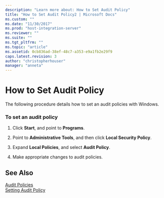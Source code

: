 ```yaml
---
description: "Learn more about: How to Set Audit Policy"
title: "How to Set Audit Policy2 | Microsoft Docs"
ms.custom: ""
ms.date: "11/30/2017"
ms.prod: "host-integration-server"
ms.reviewer: ""
ms.suite: ""
ms.tgt_pltfrm: ""
ms.topic: "article"
ms.assetid: 0cb836ad-38ef-48c7-a353-e9a1fb2e29f9
caps.latest.revision: 3
author: "christopherhouser"
manager: "anneta"
---
```

# How to Set Audit Policy
The following procedure details how to set an audit policies with Windows.  
  
### To set an audit policy  
  
1.  Click **Start**, and point to **Programs**.  
  
2.  Point to **Administrative Tools**, and then click **Local Security Policy**.  
  
3.  Expand **Local Policies**, and select **Audit Policy**.  
  
4.  Make appropriate changes to audit policies.  
  
## See Also  
 [Audit Policies](../core/audit-policies2.md)   
 [Setting Audit Policy](../core/setting-audit-policy2.md)

